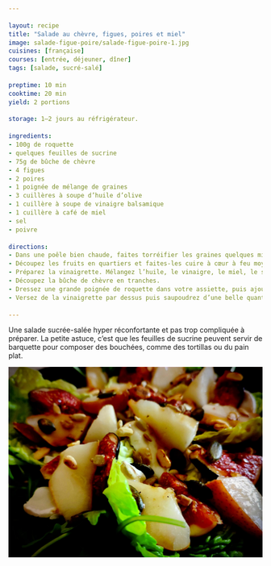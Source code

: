 ```yaml
---

layout: recipe
title: "Salade au chèvre, figues, poires et miel"
image: salade-figue-poire/salade-figue-poire-1.jpg
cuisines: [française]
courses: [entrée, déjeuner, dîner]
tags: [salade, sucré-salé]

preptime: 10 min
cooktime: 20 min
yield: 2 portions

storage: 1–2 jours au réfrigérateur.

ingredients:
- 100g de roquette
- quelques feuilles de sucrine
- 75g de bûche de chèvre
- 4 figues
- 2 poires
- 1 poignée de mélange de graines
- 3 cuillères à soupe d’huile d’olive
- 1 cuillère à soupe de vinaigre balsamique
- 1 cuillère à café de miel
- sel
- poivre

directions:
- Dans une poêle bien chaude, faites torréifier les graines quelques minutes. Réservez.
- Découpez les fruits en quartiers et faites-les cuire à cœur à feu moyen doux.
- Préparez la vinaigrette. Mélangez l’huile, le vinaigre, le miel, le sel et le poivre.
- Découpez la bûche de chèvre en tranches.
- Dressez une grande poignée de roquette dans votre assiette, puis ajoutez quelques feuilles de sucrine. Déposez des tranches de fromage de chèvre puis ajoutez les figues et poires.
- Versez de la vinaigrette par dessus puis saupoudrez d’une belle quantité de graines torréifiées.

---
```


Une salade sucrée-salée hyper réconfortante et pas trop compliquée à préparer. La petite astuce, c’est que les feuilles de sucrine peuvent servir de barquette pour composer des bouchées, comme des tortillas ou du pain plat.

![Fondant et croquant s’entremêlent dans chaque bouchée, tout autant que le sucré et le salé. Des contrastes qui se dégustent dans une jolie entrée.](../images/salade-figue-poire/salade-figue-poire-2.jpg) 